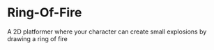 # Ring-Of-Fire
A 2D platformer where your character can create small explosions by drawing a ring of fire
